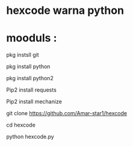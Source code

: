 # hexcode warna python
# mooduls :
pkg instsll git

pkg install python

pkg install python2 

Pip2 install requests

Pip2 install mechanize

git clone https://github.com/Amar-star1/hexcode

cd hexcode

python hexcode.py
